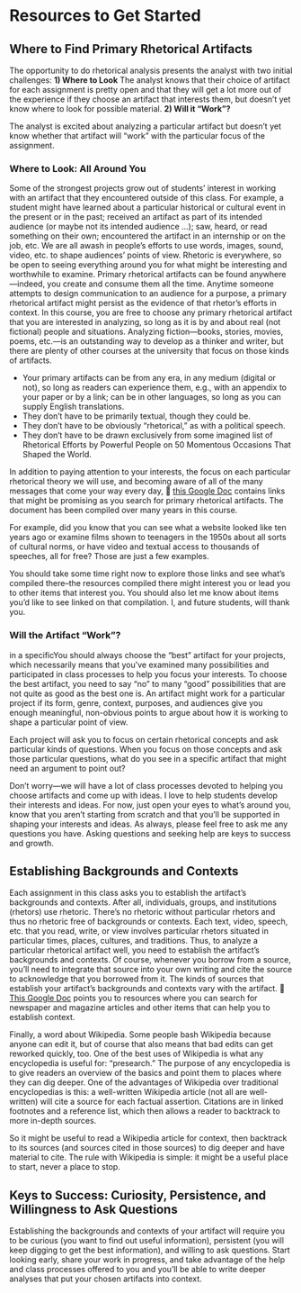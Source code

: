 # Resources to Get Started

## Where to Find Primary Rhetorical Artifacts
The opportunity to do rhetorical analysis presents the analyst with two initial challenges: 
**1) Where to Look**
The analyst knows that their choice of artifact for each assignment is pretty open and that they will get a lot more out of the experience if they choose an artifact that interests them, but doesn’t yet know where to look for possible material. 
**2) Will it “Work”?**

The analyst is excited about analyzing a particular artifact but doesn’t yet know whether that artifact will “work” with the particular focus of the assignment.

### Where to Look: All Around You 
Some of the strongest projects grow out of students’ interest in working with an artifact that they encountered outside of this class. For example, a student might have learned about a particular historical or cultural event in the present or in the past; received an artifact as part of its intended audience (or maybe not its intended audience …); saw, heard, or read something on their own; encountered the artifact in an internship or on the job, etc.
We are all awash in people’s efforts to use words, images, sound,  video, etc. to shape audiences’ points of view. Rhetoric is everywhere, so be open to seeing everything around you for what might be interesting and worthwhile to examine. 
Primary rhetorical artifacts can be found anywhere—indeed, you create and consume them all the time. Anytime someone attempts to design communication to an audience for a purpose, a primary rhetorical artifact might persist as the evidence of that rhetor’s efforts in context. In this course, you are free to choose any primary rhetorical artifact that you are interested in analyzing, so long as it is by and about real (not fictional) people and situations. Analyzing fiction—books, stories, movies, poems, etc.—is an outstanding way to develop as a thinker and writer, but there are plenty of other courses at the university that focus on those kinds of artifacts.

* Your primary artifacts can be from any era, in any medium (digital or not), so long as readers can experience them, e.g., with an appendix to your paper or by a link;
can be in other languages, so long as you can supply English translations.
* They don’t have to be primarily textual, though they could be.
* They don’t have to be obviously “rhetorical,” as with a political speech.
* They don’t have to be drawn exclusively from some imagined list of Rhetorical Efforts by Powerful People on 50 Momentous Occasions That Shaped the World.

In addition to paying attention to your interests, the focus on each particular rhetorical theory we will use, and becoming aware of all of the many messages that come your way every day, 🔗 [this Google Doc](https://docs.google.com/document/d/1maiVooRKWWOJaCUqVGRzrgFthd4uQ-Q3BnzlF4CiVxc/edit?usp=sharing) contains links that might be promising as you search for primary rhetorical artifacts. The document has been compiled over many years in this course. 

For example, did you know that you can see what a website looked like ten years ago or examine films shown to teenagers in the 1950s about all sorts of cultural norms, or have video and textual access to thousands of speeches, all for free? Those are just a few examples. 

You should take some time right now to explore those links and see what’s compiled there–the resources compiled there might interest you or lead you to other items that interest you. You should also let me know about items you’d like to see linked on that compilation. I, and future students, will thank you. 

### Will the Artifact “Work”? 
in a specificYou should always choose the “best” artifact for your projects, which necessarily means that you’ve examined many possibilities and participated in class processes to help you focus your interests. To choose the best artifact, you need to say “no” to many “good” possibilities that are not quite as good as the best one is.
An artifact might work for a particular project if its form, genre, context,  purposes, and audiences give you enough meaningful, non-obvious points to argue about how it is working to shape a particular point of view.

Each project will ask you to focus on certain rhetorical concepts and ask particular kinds of questions. When you focus on those concepts and ask those particular questions, what do you see in a specific artifact that might need an argument to point out?

Don’t worry—we will have a lot of class processes devoted to helping you choose artifacts and come up with ideas. I love to help students develop their interests and ideas. For now, just open your eyes to what’s around you, know that you aren’t starting from scratch and that you’ll be supported in shaping your interests and ideas. 
As always, please feel free to ask me any questions you have. Asking questions and seeking help are keys to success and growth.

## Establishing Backgrounds and Contexts

Each assignment in this class asks you to establish the artifact’s backgrounds and contexts. After all, individuals, groups, and institutions (rhetors) use rhetoric. There’s no rhetoric without particular rhetors and thus no rhetoric free of backgrounds or contexts. Each text, video, speech, etc. that you read, write, or view involves particular rhetors situated in particular times, places, cultures, and traditions. Thus, to analyze a particular rhetorical artifact well, you need to establish the artifact’s backgrounds and contexts. Of course, whenever you borrow from a source, you’ll need to integrate that source into your own writing and cite the source to acknowledge that you borrowed from it. The kinds of sources that establish your artifact’s backgrounds and contexts vary with the artifact. 🔗  [This Google Doc](https://docs.google.com/document/d/1maiVooRKWWOJaCUqVGRzrgFthd4uQ-Q3BnzlF4CiVxc/edit?usp=sharing) points you to resources where you can search for newspaper and magazine articles and other items that can help you to establish context.

Finally, a word about Wikipedia. Some people bash Wikipedia because anyone can edit it, but of course that also means that bad edits can get reworked quickly, too. One of the best uses of Wikipedia is what any encyclopedia is useful for: “presearch.” The purpose of any encyclopedia is to give readers an overview of the basics and point them to places where they can dig deeper. One of the advantages of Wikipedia over traditional encyclopedias is this: a well-written Wikipedia article (not all are well-written) will cite a source for each factual assertion. Citations are in linked footnotes and a reference list, which then allows a reader to backtrack to more in-depth sources.

So it might be useful to read a Wikipedia article for context, then backtrack to its sources (and sources cited in those sources) to dig deeper and have material to cite. The rule with Wikipedia is simple: it might be a useful place to start, never a place to stop.

## Keys to Success: Curiosity, Persistence, and Willingness to Ask Questions
Establishing the backgrounds and contexts of your artifact will require you to be curious (you want to find out useful information), persistent (you will keep digging to get the best information), and willing to ask questions. Start looking early, share your work in progress, and take advantage of the help and class processes offered to you and you’ll be able to write deeper analyses that put your chosen artifacts into context.
